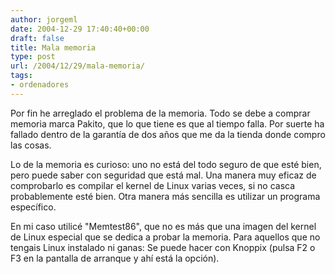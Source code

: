 ```yaml
---
author: jorgeml
date: 2004-12-29 17:40:40+00:00
draft: false
title: Mala memoria
type: post
url: /2004/12/29/mala-memoria/
tags:
- ordenadores
---
```


Por fin he arreglado el problema de la memoria. Todo se debe a comprar memoria marca Pakito, que lo que tiene es que al tiempo falla. Por suerte ha fallado dentro de la garantía de dos años que me da la tienda donde compro las cosas.

Lo de la memoria es curioso: uno no está del todo seguro de que esté bien, pero puede saber con seguridad que está mal. Una manera muy eficaz de comprobarlo es compilar el kernel de Linux varias veces, si no casca probablemente esté bien. Otra manera más sencilla es utilizar un programa específico.

En mi caso utilicé "Memtest86", que no es más que una imagen del kernel de Linux especial que se dedica a probar la memoria. Para aquellos que no tengais Linux instalado ni ganas: Se puede hacer con Knoppix (pulsa F2 o F3 en la pantalla de arranque y ahí está la opción).
